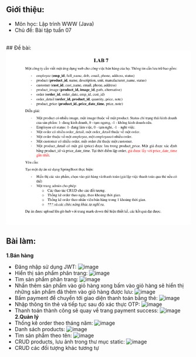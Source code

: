 ## Giới thiệu:
- Môn học: Lập trình WWW (Java)
- Chủ đề: Bài tập tuần 07
<br />
## Đề bài:
<img src="image-readme/img.png"/>
<br />

## Bài làm:
<b>1.Bán hàng</b>
- Đăng nhập sử dụng JWT:
![image](https://github.com/HoaiAn0906/week07_lab_PhanHoaiAn_20012781/assets/98022590/7c79b5ef-038f-4e9b-bb5c-bc77a2c847f3)
- Hiển thị sản phẩm phân trang:
![image](https://github.com/HoaiAn0906/week07_lab_PhanHoaiAn_20012781/assets/98022590/c85d6a49-c591-4138-9ab3-85ed420dd8a7)
- Tìm sản phẩm phân trang:
![image](https://github.com/HoaiAn0906/week07_lab_PhanHoaiAn_20012781/assets/98022590/fe2be0e0-4eae-4f9b-ae5e-4901dcbe314e)
- Nhấn thêm sản phẩm vào giỏ hàng xong bấm vào giỏ hàng sẽ hiển thị những sản phẩm đã thêm vào giỏ hàng được lưu:
![image](https://github.com/HoaiAn0906/week07_lab_PhanHoaiAn_20012781/assets/98022590/ea58bdd0-e211-4f4c-b94f-e99a4ff789a9)
- Bấm payment để chuyển tới giao diện thanh toán bằng thẻ:
![image](https://github.com/HoaiAn0906/week07_lab_PhanHoaiAn_20012781/assets/98022590/afb50ee6-e233-4a9c-92ef-3b2f2411cc16)
- Nhập thông tin thẻ và tiếp tục sau đó xác thực OTP:
![image](https://github.com/HoaiAn0906/week07_lab_PhanHoaiAn_20012781/assets/98022590/5deefca6-c7cf-4a0d-bf42-27046a7fb7fc)
- Thanh toán thành công sẽ quay về trang payment success:
![image](https://github.com/HoaiAn0906/week07_lab_PhanHoaiAn_20012781/assets/98022590/63be3664-9620-4ddd-8cbd-6be6ec0802cd)<b>2.Quản lý</b>
- Thống kê order theo tháng năm:
![image](https://github.com/HoaiAn0906/week07_lab_PhanHoaiAn_20012781/assets/98022590/a2cbfd15-3155-4edf-8eae-250899e5fb68)
- Danh sách products:
![image](https://github.com/HoaiAn0906/week07_lab_PhanHoaiAn_20012781/assets/98022590/4a6a352c-2f90-4eea-b98d-1bb7136a8aa2)
- Tìm sản phẩm theo tên:
![image](https://github.com/HoaiAn0906/week07_lab_PhanHoaiAn_20012781/assets/98022590/15e6a9c9-de62-41d1-bdb8-1b3e2808edce)
- CRUD products, lưu ảnh trong thư mục static:
![image](https://github.com/HoaiAn0906/week07_lab_PhanHoaiAn_20012781/assets/98022590/11f900c2-d7e2-42db-afcf-0574b0033d96)
- CRUD các đối tượng khác tương tự

